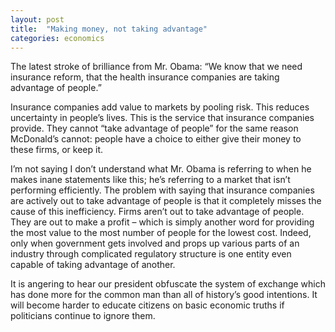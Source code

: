 ```yaml
---
layout: post
title:  "Making money, not taking advantage"
categories: economics
---
```


The latest stroke of brilliance from Mr. Obama: “We know that we need insurance reform, that the health insurance companies are taking advantage of people.”

Insurance companies add value to markets by pooling risk. This reduces uncertainty in people’s lives. This is the service that insurance companies provide. They cannot “take advantage of people” for the same reason McDonald’s cannot: people have a choice to either give their money to these firms, or keep it.

I’m not saying I don’t understand what Mr. Obama is referring to when he makes inane statements like this; he’s referring to a market that isn’t performing efficiently. The problem with saying that insurance companies are actively out to take advantage of people is that it completely misses the cause of this inefficiency. Firms aren’t out to take advantage of people. They are out to make a profit – which is simply another word for providing the most value to the most number of people for the lowest cost. Indeed, only when government gets involved and props up various parts of an industry through complicated regulatory structure is one entity even capable of taking advantage of another.

It is angering to hear our president obfuscate the system of exchange which has done more for the common man than all of history’s good intentions. It will become harder to educate citizens on basic economic truths if politicians continue to ignore them.